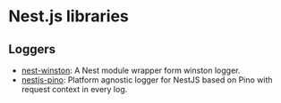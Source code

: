 # Nest.js libraries

## Loggers

- [nest-winston](https://github.com/gremo/nest-winston): A Nest module wrapper form winston logger.
- [nestjs-pino](https://github.com/iamolegga/nestjs-pino): Platform agnostic logger for NestJS based on Pino with
  request context in every log.
